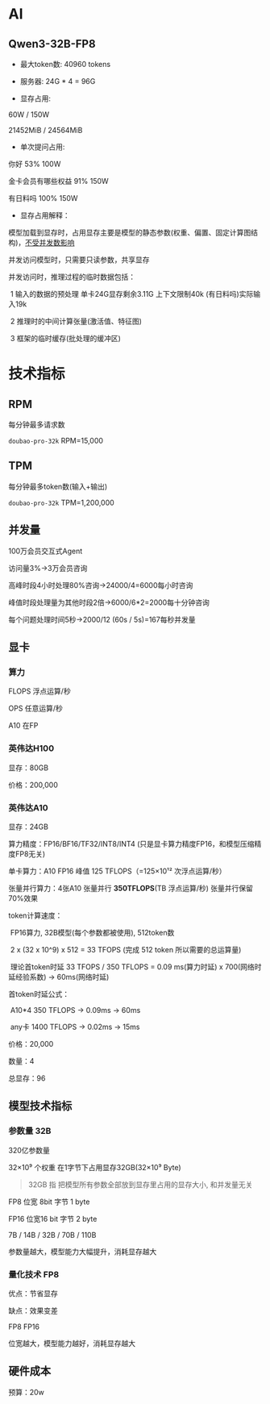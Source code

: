# AI

## Qwen3-32B-FP8

- 最大token数: 40960 tokens

- 服务器: 24G * 4 = 96G

- 显存占用: 

60W /  150W 

21452MiB /  24564MiB

- 单次提问占用: 

你好	53%	100W

金卡会员有哪些权益	91%	150W

有日料吗	 100%	150W

- 显存占用解释：

模型加载到显存时，占用显存主要是模型的静态参数(权重、偏置、固定计算图结构)，<u>不受并发数影响</u>

并发访问模型时，只需要只读参数，共享显存

并发访问时，推理过程的临时数据包括：

​	1 输入的数据的预处理 单卡24G显存剩余3.11G 上下文限制40k (有日料吗)实际输入19k

​	2 推理时的中间计算张量(激活值、特征图)

​	3 框架的临时缓存(批处理的缓冲区)



# 技术指标

## RPM

每分钟最多请求数

`doubao-pro-32k` RPM=15,000

## TPM

每分钟最多token数(输入+输出)

`doubao-pro-32k` TPM=1,200,000

##  并发量

100万会员交互式Agent

访问量3%->3万会员咨询

高峰时段4小时处理80%咨询->24000/4=6000每小时咨询

峰值时段处理量为其他时段2倍->6000/6*2=2000每十分钟咨询

每个问题处理时间5秒->2000/12 (60s / 5s)=167每秒并发量

## 显卡

### 算力

FLOPS 浮点运算/秒

OPS 任意运算/秒

A10 在FP

### 英伟达H100

显存：80GB

价格：200,000

### 英伟达A10

显存：24GB

算力精度：FP16/BF16/TF32/INT8/INT4 (只是显卡算力精度FP16，和模型压缩精度FP8无关)

单卡算力：A10 FP16 峰值 125 TFLOPS（=125×10¹² 次浮点运算/秒）

张量并行算力：4张A10 张量并行 **350TFLOPS**(TB 浮点运算/秒) 张量并行保留70%效果

token计算速度：

​	FP16算力, 32B模型(每个参数都被使用), 512token数

​	2 x (32 x 10^9) x 512 = 33 TFOPS (完成 512 token 所以需要的总运算量)

​	理论首token时延 33 TFOPS / 350 TFLOPS = 0.09 ms(算力时延) x 700(网络时延经验系数) -> 60ms(网络时延)

首token时延公式：

​	A10*4	350    TFLOPS -> 0.09ms -> 60ms

​	any卡	 1400  TFLOPS -> 0.02ms -> 15ms

价格：20,000

数量：4

总显存：96

## 模型技术指标

### 参数量 32B

320亿参数量

32×10⁹ 个权重 在1字节下占用显存32GB(32×10⁹ Byte)

> 32GB 指 把模型所有参数全部放到显存里占用的显存大小, 和并发量无关

FP8 位宽 8bit 字节 1 byte

FP16 位宽16 bit 字节 2 byte

7B / 14B / 32B / 70B / 110B

参数量越大，模型能力大幅提升，消耗显存越大

### 量化技术 FP8

优点：节省显存

缺点：效果变差

FP8 FP16 

位宽越大，模型能力越好，消耗显存越大

## 硬件成本

预算：20w

